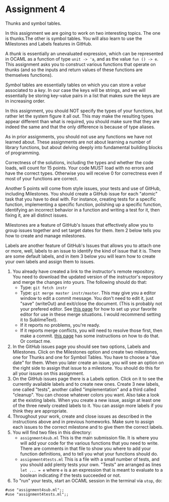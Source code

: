 # Assignment 4

Thunks and symbol tables.

In this assignment we are going to work on two interesting topics. The one is thunks.The other is symbol tables. You will also learn to use the Milestones and Labels features in GitHub.

A *thunk* is essentially an unevaluated expression, which can be represented in OCAML as a function of type `unit -> 'a`, and as the value `fun () -> e`. This assignment asks you to construct various functions that operate on thunks (and so the inputs and return values of these functions are themselves functions).

*Symbol* tables are essentially tables on which you can store a *value* associated to a *key*. In our case the keys will be strings, and we will essentially be storing key-value pairs in a list that makes sure the keys are in increasing order.

In this assignment, you should NOT specify the types of your functions, but rather let the system figure it all out. This may make the resulting types appear different than what is required, you should make sure that they are indeed the same and that the only difference is because of type aliases.

As in prior assignments, you should not use any functions we have not learned about. These assignments are not about learning a number of library functions, but about delving deeply into fundamental building blocks of programming.

Correctness of the solutions, including the types and whether the code loads, will count for 15 points. Your code MUST load with no errors and have the correct types. Otherwise you will receive 0 for correctness even if most of your functions are correct.

Another 5 points will come from style issues, your tests and use of GitHub, including Milestones. You should create a GitHub issue for each "atomic" task that you have to deal with. For instance, creating tests for a specific function, implementing a specific function, polishing up a specific function, identifying an incorrect behavior in a function and writing a test for it, then fixing it, are all distinct issues.

Milestones are a feature of GitHub's Issues that effectively allow you to group issues together and set target dates for them. Item 2 below tells you how to create and manage milestones.

Labels are another feature of GitHub's Issues that allows you to attach one or more, well, labels to an issue to identify the kind of issue that it is. There are some default labels, and in item 3 below you will learn how to create your own labels and assign them to issues.

1. You already have created a link to the instructor's remote repository. You need to download the updated version of the instructor's repository and merge the changes into yours. The following should do that:
    - Type: `git fetch instr`
    - Type: `git merge master instr/master`. This may give you a editor window to edit a commit message. You don't need to edit it, just "save" (writeOut) and exit/close the document. (This is probably not your prefered editor. See [this page](https://help.github.com/articles/associating-text-editors-with-git/) for how to set up your favorite editor for use in these merge situations. I would recommend setting it to SublimeText).
    - If it reports no problems, you're ready.
    - If it reports merge conflicts, you will need to resolve those first, then make a commit. [this page](https://help.github.com/articles/resolving-a-merge-conflict-from-the-command-line/) has some instructions on how to do that. Or contact me.
2. In the GitHub issues page you should see two options, Labels and Milestones. Click on the Milestones option and create two milestones, one for Thunks and one for Symbol Tables. You have to choose a "due date" for them. When you later create an issue, you will see an option on the right side to assign that issue to a milestone. You should do this for all your issues on this assignment.
3. On the GitHub issues page there is a Labels option. Click on it to see the currently available labels and to create new ones. Create 3 new labels, one called "tests", another called "implementation" and a third called "cleanup". You can choose whatever colors you want. Also take a look at the existing labels. When you create a new issue, assign at least one of the three newly created labels to it. You can assign more labels if you think they are appropriate.
4. Throughout your work, create and close issues as described in the instructions above and in previous homeworks. Make sure to assign each issues to the correct milestone and to give them the correct labels.
5. You will find two files in this directory:
    - `assignment4sub.ml` This is the main submission file. It is where you will add your code for the various functions that you need to write. There are comments in that file to show you where to add your function definitions, and to tell you what your functions should do.
    - `assignment4tests.ml` This is a file with a small number of tests, and you should add plenty tests your own. "Tests" are arranged as lines `let ... = e` where `e` is a an expression that is meant to evaluate to a boolean indicating if the tests succeeded or not.
6. To "run" your tests, start an OCAML session in the terminal via `utop`, do:
```
#use "assignment4sub.ml";;
#use "assignment4tests.ml";;
```
